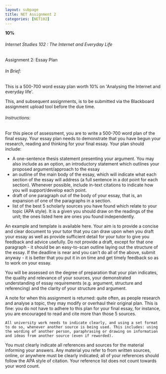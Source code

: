 ```yaml
---
layout: subpage
title: NET Assignment 2
categories: [NET102]
---
```

**10%**

###### Internet Studies 102 : The Internet and Everyday Life
  
Assignment 2: Essay Plan

###### In Brief:

This is a 500-700 word essay plan worth 10% on 'Analysing the Internet and everyday life'.

This, and subsequent assignments, is to be submitted via the Blackboard assignment upload tool before the due time.

###### Instructions:

For this piece of assessment, you are to write a 500-700 word plan of the final essay.
 Your essay plan needs to demonstrate that you have begun your research, reading and thinking for your final
 essay. Your plan should include:
- A one-sentence thesis statement presenting your argument. You may also include as an option, an introductory statement which outlines your proposed argument/approach to the essay
- an outline of the main body of the essay, which will indicate what each section of the essay will address (a full sentence in a dot point for each section). Whenever possible, include in-text citations to indicate how you will support/develop each point.
- draft of one paragraph out of the body of your essay, that is, an expansion of one of the paragraphs in a section.
- list of the best 5 scholarly sources you have found which relate to your topic (APA style). It is a given you should draw on the readings of the unit; the ones listed here are ones you found independently.

An example and template is available here. Your aim is to provide a concise and clear document to your tutor that you can draw upon when you draft your essay as well as provide sufficient detail for your tutor to give you feedback and advice usefully. Do not provide a draft, except for that one paragraph - it should be an easy-to-scan outline laying out the structure of the essay. If the deadline is near and you can't do all of the above, submit anyway - it is better that you put it in on time and get timely feedback so as to work on your essay.

You will be assessed on the degree of preparation that your plan indicates, the quality and relevance of your sources, your demonstrated understanding of essay requirements (e.g. argument, structure and referencing) and the clarity of your structure and argument.

A note for when this assignment is returned: quite often, as people research and analyse a topic, they may modify or overhaul their original plan. This is fine: you do not have to adhere to this plan for your final essay, for instance, you are encouraged to read and cite more than those 5 sources.

```
All university work needs to indicate clearly, and using a set format to do so, whenever another source is being used. This includes: using the wording of another person, paraphrasing or drawing on information and ideas from another source (even if reworded).
```

You must clearly indicate all references and sources for the material informing your answers. Any material you refer to from written sources, online, or anywhere must be clearly indicated; all of your references should follow the APA style of citation. Your reference list does not count towards your word count.


